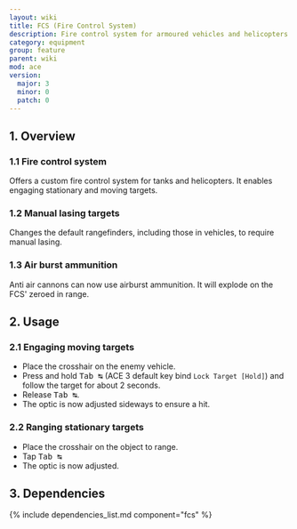 ```yaml
---
layout: wiki
title: FCS (Fire Control System)
description: Fire control system for armoured vehicles and helicopters.
category: equipment
group: feature
parent: wiki
mod: ace
version:
  major: 3
  minor: 0
  patch: 0
---
```


## 1. Overview

### 1.1 Fire control system
Offers a custom fire control system for tanks and helicopters. It enables engaging stationary and moving targets.

### 1.2 Manual lasing targets
Changes the default rangefinders, including those in vehicles, to require manual lasing.

### 1.3 Air burst ammunition
Anti air cannons can now use airburst ammunition. It will explode on the FCS' zeroed in range.

## 2. Usage

### 2.1 Engaging moving targets
- Place the crosshair on the enemy vehicle.
- Press and hold <kbd>Tab&nbsp;↹</kbd> (ACE 3 default key bind `Lock Target [Hold]`) and follow the target for about 2 seconds.
- Release <kbd>Tab&nbsp;↹</kbd>.
- The optic is now adjusted sideways to ensure a hit.

### 2.2 Ranging stationary targets
- Place the crosshair on the object to range.
- Tap <kbd>Tab&nbsp;↹</kbd>
- The optic is now adjusted.

## 3. Dependencies

{% include dependencies_list.md component="fcs" %}
